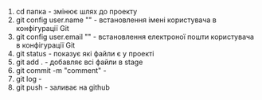 1. cd папка - змінює шлях до проекту
2. git config user.name "" - встановлення імені користувача в конфігурації Git
3. git config user.email "" - встановлення електроної пошти користувача в конфігурації Git
4. git status - показує які файли є у проекті
5. git add . - добавляє всі файли в stage
6. git commit -m "comment" - 
7. git log - 
8. git push - заливає на github